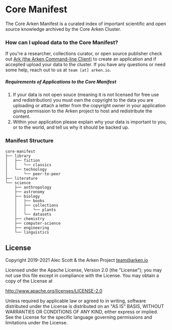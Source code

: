 # Core Manifest
The Core Arken Manifest is a curated index of important scientific and open source knowledge archived by the Core Arken Cluster. 

### How can I upload data to the Core Manifest?
If you're a researcher, collections curator, or open source publisher check out [Ark (the Arken Command-line Client)](https://github.com/arken/ark) to create an application and if accepted upload your data to the cluster. If you have any questions or need some help, reach out to us at `team [at] arken.io`. 

##### Requirements of Applications to the Core Manifest
1. If your data is not open souce (meaning it is not licensed for free use and redistribution) you must own the copyright to the data you are uploading or attach a letter from the copyright owner in your application giving permission to the Arken project to host and redistribute the content.
2. Within your application please explain why your data is important to you, or to the world, and tell us why it should be backed up.

### Manifest Structure

```
core-manifest
├── library
│   ├── fiction
│   │   └── classics
│   └── technology
│       └── peer-to-peer
├── literature
└── science
    ├── anthropology
    ├── astronomy
    ├── biology
    │   ├── books
    │   ├── collections
    │   │   └── plants
    │   └── datasets
    ├── chemistry
    ├── computer-science
    ├── engineering
    └── linguistics
```

## License

Copyright 2019-2021 Alec Scott & the Arken Project <team@arken.io>

Licensed under the Apache License, Version 2.0 (the "License");
you may not use this file except in compliance with the License.
You may obtain a copy of the License at

http://www.apache.org/licenses/LICENSE-2.0

Unless required by applicable law or agreed to in writing, software
distributed under the License is distributed on an "AS IS" BASIS,
WITHOUT WARRANTIES OR CONDITIONS OF ANY KIND, either express or implied.
See the License for the specific language governing permissions and
limitations under the License.
